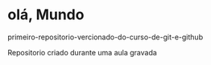 # olá, Mundo
 primeiro-repositorio-vercionado-do-curso-de-git-e-github

 Repositorio criado durante uma aula gravada
